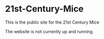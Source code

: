 # 21st-Century-Mice
This is the public site for the 21st Century Mice

The website is not currently up and running. 
